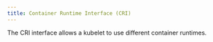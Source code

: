 ```yaml
---
title: Container Runtime Interface (CRI)
---
```

The CRI interface allows a kubelet to use different container runtimes.